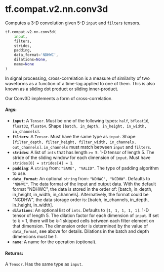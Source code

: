 <div itemscope itemtype="http://developers.google.com/ReferenceObject">
<meta itemprop="name" content="tf.compat.v2.nn.conv3d" />
<meta itemprop="path" content="Stable" />
</div>

# tf.compat.v2.nn.conv3d

Computes a 3-D convolution given 5-D `input` and `filters` tensors.

``` python
tf.compat.v2.nn.conv3d(
    input,
    filters,
    strides,
    padding,
    data_format='NDHWC',
    dilations=None,
    name=None
)
```

<!-- Placeholder for "Used in" -->

In signal processing, cross-correlation is a measure of similarity of
two waveforms as a function of a time-lag applied to one of them. This
is also known as a sliding dot product or sliding inner-product.

Our Conv3D implements a form of cross-correlation.

#### Args:


* <b>`input`</b>: A `Tensor`. Must be one of the following types: `half`, `bfloat16`, `float32`, `float64`.
  Shape `[batch, in_depth, in_height, in_width, in_channels]`.
* <b>`filters`</b>: A `Tensor`. Must have the same type as `input`.
  Shape `[filter_depth, filter_height, filter_width, in_channels,
  out_channels]`. `in_channels` must match between `input` and `filters`.
* <b>`strides`</b>: A list of `ints` that has length `>= 5`.
  1-D tensor of length 5. The stride of the sliding window for each
  dimension of `input`. Must have `strides[0] = strides[4] = 1`.
* <b>`padding`</b>: A `string` from: `"SAME", "VALID"`.
  The type of padding algorithm to use.
* <b>`data_format`</b>: An optional `string` from: `"NDHWC", "NCDHW"`. Defaults to `"NDHWC"`.
  The data format of the input and output data. With the
  default format "NDHWC", the data is stored in the order of:
      [batch, in_depth, in_height, in_width, in_channels].
  Alternatively, the format could be "NCDHW", the data storage order is:
      [batch, in_channels, in_depth, in_height, in_width].
* <b>`dilations`</b>: An optional list of `ints`. Defaults to `[1, 1, 1, 1, 1]`.
  1-D tensor of length 5.  The dilation factor for each dimension of
  `input`. If set to k > 1, there will be k-1 skipped cells between each
  filter element on that dimension. The dimension order is determined by the
  value of `data_format`, see above for details. Dilations in the batch and
  depth dimensions must be 1.
* <b>`name`</b>: A name for the operation (optional).


#### Returns:

A `Tensor`. Has the same type as `input`.
